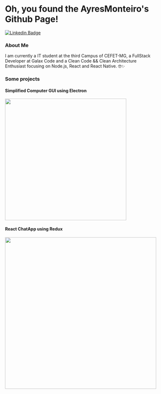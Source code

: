 # Oh, you found the AyresMonteiro's Github Page!

[![Linkedin Badge](https://img.shields.io/badge/-LinkedIn-blue?style=flat-square&logo=Linkedin&logoColor=white&link=https://www.linkedin.com/in/ayres-monteiro/)](https://www.linkedin.com/in/ayres-monteiro/)

### About Me

I am currently a IT student at the third Campus of CEFET-MG, a FullStack Developer at Galax Code and a Clean Code && Clean Architecture Enthusiast focusing on Node.js, React and React Native. 🤓✨

### Some projects

#### Simplified Computer GUI using Electron
[<img src="https://i.imgur.com/RCwAZgW.png" width="401"/>](https://github.com/AyresMonteiro/gui-computador-simplificado-electron)

#### React ChatApp using Redux
[<img src="https://i.imgur.com/mRXv0YL.png" width="500"/>](https://github.com/AyresMonteiro/ChatApp)
